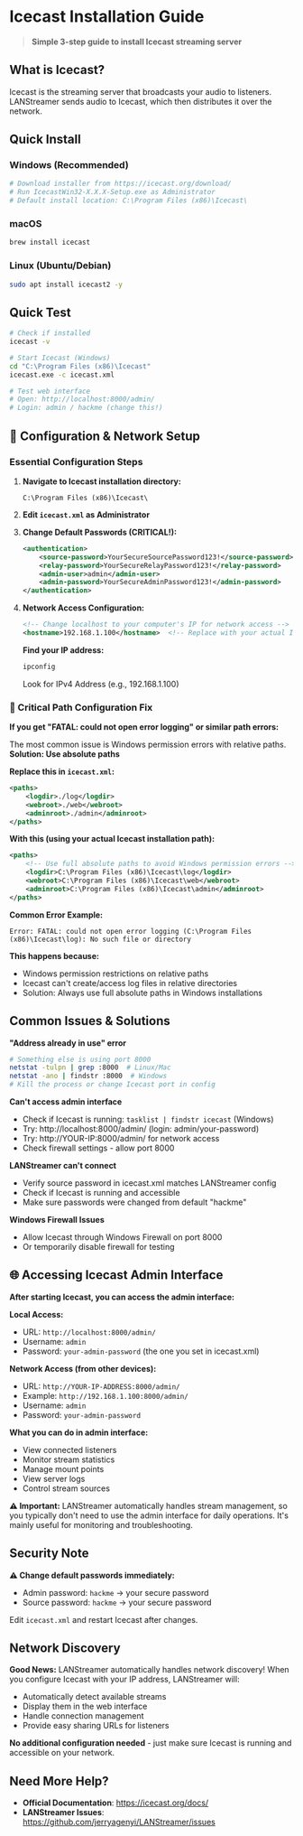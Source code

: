 # Icecast Installation Guide

> **Simple 3-step guide to install Icecast streaming server**

## What is Icecast?
Icecast is the streaming server that broadcasts your audio to listeners. LANStreamer sends audio to Icecast, which then distributes it over the network.

## Quick Install

### Windows (Recommended)
```powershell
# Download installer from https://icecast.org/download/
# Run IcecastWin32-X.X.X-Setup.exe as Administrator
# Default install location: C:\Program Files (x86)\Icecast\
```

### macOS
```bash
brew install icecast
```

### Linux (Ubuntu/Debian)
```bash
sudo apt install icecast2 -y
```

## Quick Test
```bash
# Check if installed
icecast -v

# Start Icecast (Windows)
cd "C:\Program Files (x86)\Icecast"
icecast.exe -c icecast.xml

# Test web interface
# Open: http://localhost:8000/admin/
# Login: admin / hackme (change this!)
```

## 🔧 Configuration & Network Setup

### Essential Configuration Steps

1. **Navigate to Icecast installation directory:**
   ```
   C:\Program Files (x86)\Icecast\
   ```

2. **Edit `icecast.xml` as Administrator**

3. **Change Default Passwords (CRITICAL!):**
   ```xml
   <authentication>
       <source-password>YourSecureSourcePassword123!</source-password>
       <relay-password>YourSecureRelayPassword123!</relay-password>
       <admin-user>admin</admin-user>
       <admin-password>YourSecureAdminPassword123!</admin-password>
   </authentication>
   ```

4. **Network Access Configuration:**
   ```xml
   <!-- Change localhost to your computer's IP for network access -->
   <hostname>192.168.1.100</hostname>  <!-- Replace with your actual IP -->
   ```

   **Find your IP address:**
   ```cmd
   ipconfig
   ```
   Look for IPv4 Address (e.g., 192.168.1.100)

### 🚨 Critical Path Configuration Fix

**If you get "FATAL: could not open error logging" or similar path errors:**

The most common issue is Windows permission errors with relative paths. **Solution: Use absolute paths**

**Replace this in `icecast.xml`:**
```xml
<paths>
    <logdir>./log</logdir>
    <webroot>./web</webroot>
    <adminroot>./admin</adminroot>
</paths>
```

**With this (using your actual Icecast installation path):**
```xml
<paths>
    <!-- Use full absolute paths to avoid Windows permission errors -->
    <logdir>C:\Program Files (x86)\Icecast\log</logdir>
    <webroot>C:\Program Files (x86)\Icecast\web</webroot>
    <adminroot>C:\Program Files (x86)\Icecast\admin</adminroot>
</paths>
```

**Common Error Example:**
```
Error: FATAL: could not open error logging (C:\Program Files (x86)\Icecast\log): No such file or directory
```

**This happens because:**
- Windows permission restrictions on relative paths
- Icecast can't create/access log files in relative directories
- Solution: Always use full absolute paths in Windows installations

## Common Issues & Solutions

**"Address already in use" error**
```bash
# Something else is using port 8000
netstat -tulpn | grep :8000  # Linux/Mac
netstat -ano | findstr :8000  # Windows
# Kill the process or change Icecast port in config
```

**Can't access admin interface**
- Check if Icecast is running: `tasklist | findstr icecast` (Windows)
- Try: http://localhost:8000/admin/ (login: admin/your-password)
- Try: http://YOUR-IP:8000/admin/ for network access
- Check firewall settings - allow port 8000

**LANStreamer can't connect**
- Verify source password in icecast.xml matches LANStreamer config
- Check if Icecast is running and accessible
- Make sure passwords were changed from default "hackme"

**Windows Firewall Issues**
- Allow Icecast through Windows Firewall on port 8000
- Or temporarily disable firewall for testing

## 🌐 Accessing Icecast Admin Interface

**After starting Icecast, you can access the admin interface:**

**Local Access:**
- URL: `http://localhost:8000/admin/`
- Username: `admin`
- Password: `your-admin-password` (the one you set in icecast.xml)

**Network Access (from other devices):**
- URL: `http://YOUR-IP-ADDRESS:8000/admin/`
- Example: `http://192.168.1.100:8000/admin/`
- Username: `admin`
- Password: `your-admin-password`

**What you can do in admin interface:**
- View connected listeners
- Monitor stream statistics
- Manage mount points
- View server logs
- Control stream sources

**⚠️ Important:** LANStreamer automatically handles stream management, so you typically don't need to use the admin interface for daily operations. It's mainly useful for monitoring and troubleshooting.

## Security Note
**⚠️ Change default passwords immediately:**
- Admin password: `hackme` → your secure password
- Source password: `hackme` → your secure password

Edit `icecast.xml` and restart Icecast after changes.

## Network Discovery
**Good News:** LANStreamer automatically handles network discovery! When you configure Icecast with your IP address, LANStreamer will:
- Automatically detect available streams
- Display them in the web interface
- Handle connection management
- Provide easy sharing URLs for listeners

**No additional configuration needed** - just make sure Icecast is running and accessible on your network.

## Need More Help?
- **Official Documentation**: https://icecast.org/docs/
- **LANStreamer Issues**: https://github.com/jerryagenyi/LANStreamer/issues
